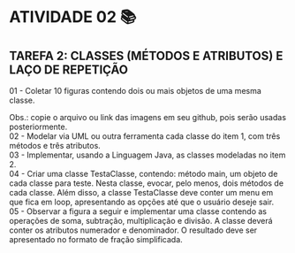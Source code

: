 <h1> ATIVIDADE 02 📚 </h1>
<h2> TAREFA 2: CLASSES (MÉTODOS E ATRIBUTOS) E LAÇO DE REPETIÇÃO </h2>

01 - Coletar 10 figuras contendo dois ou mais objetos de uma mesma classe. <br>

Obs.: copie o arquivo ou link das imagens  em seu github, pois serão usadas posteriormente. <br>
02 - Modelar via UML ou outra ferramenta cada classe do item 1, com três métodos e três atributos. <br>
03 - Implementar, usando a Linguagem Java, as classes modeladas no item 2. <br>
04 - Criar uma classe TestaClasse, contendo: método main,  um objeto de cada classe para teste.  Nesta classe, evocar, pelo menos, dois métodos de cada classe. Além disso, a classe TestaClasse deve conter um menu em que fica em loop, apresentando as opções até que o usuário deseje sair. <br>
05 - Observar a figura a seguir e implementar uma classe contendo as operações de soma, subtração, multiplicação e divisão. A classe deverá conter os atributos numerador e denominador. O resultado deve ser apresentado no formato de fração simplificada.